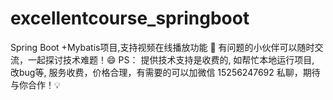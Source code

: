 
# excellentcourse_springboot
Spring Boot +Mybatis项目,支持视频在线播放功能 🎉
有问题的小伙伴可以随时交流，一起探讨技术难题！😄
PS：
提供技术支持是收费的, 如帮忙本地运行项目, 改bug等, 服务收费，价格合理，有需要的可以加微信 15256247692 私聊，期待与你合作！💡
